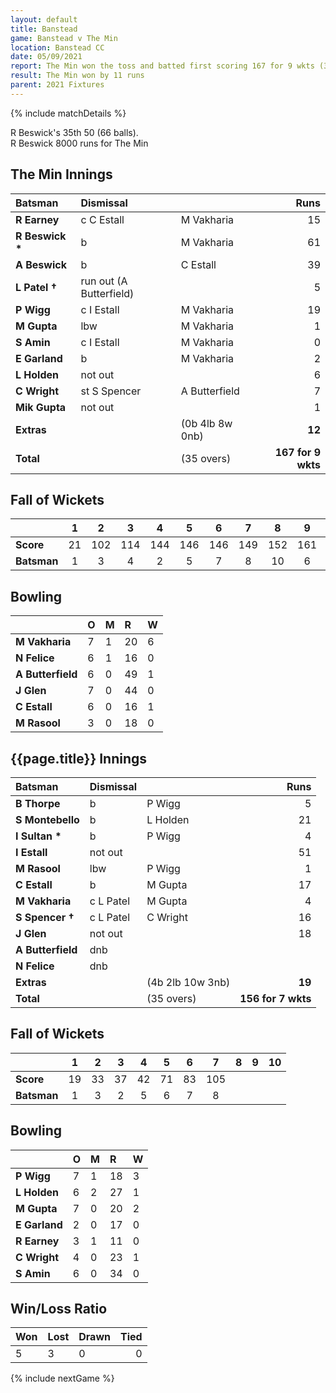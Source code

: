 ```yaml
---
layout: default
title: Banstead
game: Banstead v The Min
location: Banstead CC
date: 05/09/2021
report: The Min won the toss and batted first scoring 167 for 9 wkts (35 overs). Banstead replied with 156 for 7 wkts (35 overs)
result: The Min won by 11 runs
parent: 2021 Fixtures
---
```


{% include matchDetails %}

R Beswick's 35th 50 (66 balls).<br />
R Beswick 8000 runs for The Min

## The Min Innings

| Batsman | Dismissal | | Runs |
|:---|:---|---|---:|
| **R Earney** | c C Estall | M Vakharia | 15 | 
| **R Beswick &#42;** | b | M Vakharia | 61 | 
| **A Beswick** | b | C Estall | 39 | 
| **L Patel &#8224;** | run out (A Butterfield) |  | 5 | 
| **P Wigg** | c I Estall | M Vakharia | 19 | 
| **M Gupta** | lbw | M Vakharia | 1 |
| **S Amin** | c I Estall | M Vakharia | 0 | 
| **E Garland** | b | M Vakharia | 2 | 
| **L Holden** | not out |  | 6 |
| **C Wright** | st S Spencer | A Butterfield | 7 | 
| **Mik Gupta** | not out |  | 1 |  
| **Extras** | | (0b 4lb 8w 0nb) | **12** | 
| **Total** | | (35 overs) | **167 for 9 wkts** | 

## Fall of Wickets

| | 1 | 2 | 3 | 4 | 5 | 6 | 7 | 8 | 9 | 10 |
|---|:---:|:---:|:---:|:---:|:---:|:---:|:---:|:---:|:---:|:---:|
| **Score** | 21 | 102 | 114 | 144 | 146 | 146 | 149 | 152 | 161 |  |
| **Batsman** | 1 | 3 | 4 | 2 | 5 | 7 | 8 | 10 | 6 |  | 

## Bowling

| | O | M | R | W |
|---|:---|:---|:---|:---|
| **M Vakharia** | 7 | 1 | 20 | 6 | 
| **N Felice** | 6 | 1 | 16 | 0 | 
| **A Butterfield** | 6 | 0 | 49 | 1 | 
| **J Glen** | 7 | 0 | 44 | 0 | 
| **C Estall** | 6 | 0 | 16 | 1 |
| **M Rasool** | 3 | 0 | 18 | 0 |

## {{page.title}} Innings

| Batsman | Dismissal | | Runs |
|:---|:---|---|---:|
| **B Thorpe** | b | P Wigg | 5 | 
| **S Montebello** | b | L Holden | 21 | 
| **I Sultan &#42;** | b | P Wigg | 4 | 
| **I Estall** | not out |  | 51 | 
| **M Rasool** | lbw | P Wigg | 1 | 
| **C Estall** | b  | M Gupta | 17 | 
| **M Vakharia** | c L Patel | M Gupta | 4 | 
| **S Spencer &#8224;** | c L Patel | C Wright | 16 | 
| **J Glen** | not out |  | 18 | 
| **A Butterfield** | dnb |  |  |
| **N Felice** | dnb |  |  |
| **Extras** | | (4b 2lb 10w 3nb) | **19** | 
| **Total** | | (35 overs) | **156 for 7 wkts** | 

## Fall of Wickets

| | 1 | 2 | 3 | 4 | 5 | 6 | 7 | 8 | 9 | 10 |
|---|:---:|:---:|:---:|:---:|:---:|:---:|:---:|:---:|:---:|:---:|
| **Score** | 19 | 33 | 37 | 42 | 71 | 83 | 105 |  |  |  |
| **Batsman** | 1 | 3 | 2 | 5 | 6 | 7 | 8 |  |  |  |

## Bowling

| | O | M | R | W |
|---|:---|:---|:---|:---|
| **P Wigg** | 7 | 1 | 18 | 3 | 
| **L Holden** | 6 | 2 | 27 | 1 | 
| **M Gupta** | 7 | 0 | 20 | 2 |
| **E Garland** | 2 | 0 | 17 | 0 | 
| **R Earney** | 3 | 1 | 11 | 0 | 
| **C Wright** | 4 | 0 | 23 | 1 |
| **S Amin** | 6 | 0 | 34 | 0 | 

## Win/Loss Ratio

| Won | Lost | Drawn | Tied |
|:---|:---|:---|---:|
| 5 | 3 | 0 | 0 |

{% include nextGame %}